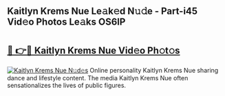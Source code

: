 ## Kaitlyn Krems Nue Le𝚊k𝚎d N𝚞𝚍e - Part-i45 Vid𝚎o Photos Le𝚊ks OS6lP

# <h2><a href="http://fb9lpd.evod.top/?m=Kaitlyn+Krems+Nue">🔗 👉🔴 Kaitlyn Krems Nue Vid𝚎o Ph𝚘t𝚘s</a></h2>

[![Kaitlyn Krems Nue N𝚞d𝚎s](https://i.imgur.com/8V9OHl7.gif)](http://fb9lpd.evod.top/?m=Kaitlyn+Krems+Nue)
Online personality Kaitlyn Krems Nue sharing dance and lifestyle content. The media Kaitlyn Krems Nue often sensationalizes the lives of public figures. 
